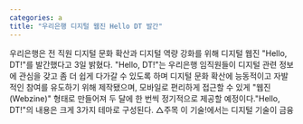 ```yaml
---
categories: a
title: "우리은행 디지털 웹진 Hello DT 발간"
---
```

우리은행은 전 직원 디지털 문화 확산과 디지털 역량 강화를 위해 디지털 웹진 "Hello, DT!"를 발간했다고 3일 밝혔다. "Hello, DT!"는 우리은행 임직원들이 디지털 관련 정보에 관심을 갖고 좀 더 쉽게 다가갈 수 있도록 하며 디지털 문화 확산에 능동적이고 자발적인 참여를 유도하기 위해 제작됐으며, 모바일로 편리하게 접근할 수 있게 "웹진(Webzine)" 형태로 만들어져 두 달에 한 번씩 정기적으로 제공할 예정이다."Hello, DT!"의 내용은 크게 3가지 테마로 구성된다. △주목 이 기술!에서는 디지털 기술이 금융